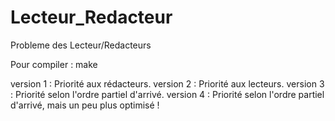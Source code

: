 # Lecteur_Redacteur
Probleme des Lecteur/Redacteurs


Pour compiler : make

version 1 : Priorité aux rédacteurs.
version 2 : Priorité aux lecteurs.
version 3 : Priorité selon l'ordre partiel d'arrivé.
version 4 : Priorité selon l'ordre partiel d'arrivé, mais un peu plus optimisé !
